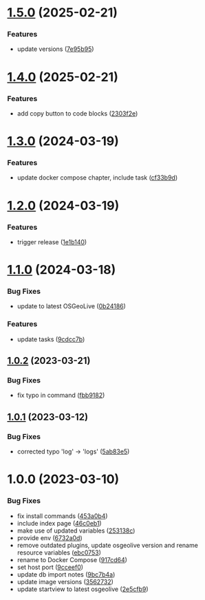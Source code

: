 # [1.5.0](https://github.com/terrestris/docker-ws/compare/v1.4.0...v1.5.0) (2025-02-21)


### Features

* update versions ([7e95b95](https://github.com/terrestris/docker-ws/commit/7e95b95786e4e216d22100c17629236bd2653715))

# [1.4.0](https://github.com/terrestris/docker-ws/compare/v1.3.0...v1.4.0) (2025-02-21)


### Features

* add copy button to code blocks ([2303f2e](https://github.com/terrestris/docker-ws/commit/2303f2ed880c330049f9ad2fce4557b6aabb2ed8))

# [1.3.0](https://github.com/terrestris/docker-ws/compare/v1.2.0...v1.3.0) (2024-03-19)


### Features

* update docker compose chapter, include task ([cf33b9d](https://github.com/terrestris/docker-ws/commit/cf33b9d99c3c3f3fa68986473992de59c814feff))

# [1.2.0](https://github.com/terrestris/docker-ws/compare/v1.1.0...v1.2.0) (2024-03-19)


### Features

* trigger release ([1e1b140](https://github.com/terrestris/docker-ws/commit/1e1b14092b4458d46fcf1668041d67c9aa8d0d4f))

# [1.1.0](https://github.com/terrestris/docker-ws/compare/v1.0.2...v1.1.0) (2024-03-18)


### Bug Fixes

* update to latest OSGeoLive ([0b24186](https://github.com/terrestris/docker-ws/commit/0b2418659e3e7f5ab798ea39fb13fdf9089ac9ce))


### Features

* update tasks ([9cdcc7b](https://github.com/terrestris/docker-ws/commit/9cdcc7ba6678d54625e222b6d7181660a31e1dfd))

## [1.0.2](https://github.com/terrestris/docker-ws/compare/v1.0.1...v1.0.2) (2023-03-21)


### Bug Fixes

* fix typo in command ([fbb9182](https://github.com/terrestris/docker-ws/commit/fbb918253e0e697004233037db7550255abb650c))

## [1.0.1](https://github.com/terrestris/docker-ws/compare/v1.0.0...v1.0.1) (2023-03-12)


### Bug Fixes

* corrected typo 'log' -> 'logs' ([5ab83e5](https://github.com/terrestris/docker-ws/commit/5ab83e577ec833e93f848ceea6839a8e60127f28))

# 1.0.0 (2023-03-10)


### Bug Fixes

* fix install commands ([453a0b4](https://github.com/terrestris/docker-ws/commit/453a0b49779efdee205fd398b0a5e965ca95c151))
* include index page ([46c0eb1](https://github.com/terrestris/docker-ws/commit/46c0eb1b9b279c3813686609396852b680dcba4f))
* make use of updated variables ([253138c](https://github.com/terrestris/docker-ws/commit/253138c087fcf236f54dfdf1febb3e45d4a1cafa))
* provide env ([6732a0d](https://github.com/terrestris/docker-ws/commit/6732a0d6874e35c0e00ce93e97a2a8e1a1ea40c4))
* remove outdated plugins, update osgeolive version and rename resource variables ([ebc0753](https://github.com/terrestris/docker-ws/commit/ebc07536292ddccc8225da62ef36afbd3b439b37))
* rename to Docker Compose ([917cd64](https://github.com/terrestris/docker-ws/commit/917cd6447c5f83b54c47c91a1a88e3ac8601eb00))
* set host port ([9cceef0](https://github.com/terrestris/docker-ws/commit/9cceef05139e10236f480cf551656edb8e091f49))
* update db import notes ([9bc7b4a](https://github.com/terrestris/docker-ws/commit/9bc7b4a06ce65cf6d36e6d42c066d19eacd3bb87))
* update image versions ([3562732](https://github.com/terrestris/docker-ws/commit/3562732f4bc1a7ccafac6754f3481d0457f508b1))
* update startview to latest osgeolive ([2e5cfb9](https://github.com/terrestris/docker-ws/commit/2e5cfb96a1136389e393d48a9fc70596982044c1))
